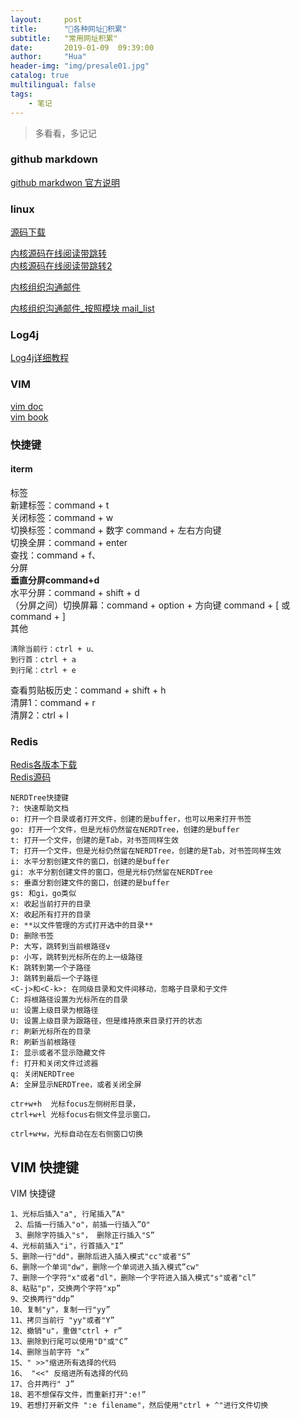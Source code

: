 ```yaml
---
layout:     post
title:      "各种网址积累"
subtitle:   "常用网址积累"
date:       2019-01-09  09:39:00
author:     "Hua"
header-img: "img/presale01.jpg"
catalog: true
multilingual: false
tags:
    - 笔记
---
```


>多看看，多记记

### github markdown
[github markdwon 官方说明](https://guides.github.com/features/mastering-markdown/)

### linux

[源码下载](https://mirrors.edge.kernel.org/pub/linux/kernel/)

[内核源码在线阅读带跳转](https://lxr.missinglinkelectronics.com/+trees)   
[内核源码在线阅读带跳转2](http://lxr.free-electrons.com/)  

[内核组织沟通邮件](https://lkml.org/)


[内核组织沟通邮件_按照模块 mail_list](http://vger.kernel.org/vger-lists.html#linux-kernel)

### Log4j

[Log4j详细教程](https://blog.csdn.net/projectNo/article/details/79411464)

### VIM

[vim doc](https://www.vim.org/docs.php)   
[vim book](http://www.truth.sk/vim/vimbook-OPL.pdf)

### 快捷键
#### iterm

标签  
新建标签：command + t  
关闭标签：command + w  
切换标签：command + 数字 command + 左右方向键  
切换全屏：command + enter  
查找：command + f、  
分屏  
**垂直分屏command+d**  
水平分屏：command + shift + d  
（分屏之间）切换屏幕：command + option + 方向键 command + [ 或 command + ]  
其他 
```
清除当前行：ctrl + u、  
到行首：ctrl + a  
到行尾：ctrl + e 
``` 
查看剪贴板历史：command + shift + h  
清屏1：command + r  
清屏2：ctrl + l


### Redis
[Redis各版本下载](http://download.redis.io/releases/)   
[Redis源码](https://github.com/uglide/RedisDesktopManager/releases/)

```
NERDTree快捷键
?: 快速帮助文档
o: 打开一个目录或者打开文件，创建的是buffer，也可以用来打开书签
go: 打开一个文件，但是光标仍然留在NERDTree，创建的是buffer
t: 打开一个文件，创建的是Tab，对书签同样生效
T: 打开一个文件，但是光标仍然留在NERDTree，创建的是Tab，对书签同样生效
i: 水平分割创建文件的窗口，创建的是buffer
gi: 水平分割创建文件的窗口，但是光标仍然留在NERDTree
s: 垂直分割创建文件的窗口，创建的是buffer
gs: 和gi，go类似
x: 收起当前打开的目录
X: 收起所有打开的目录
e: **以文件管理的方式打开选中的目录**
D: 删除书签
P: 大写，跳转到当前根路径v
p: 小写，跳转到光标所在的上一级路径
K: 跳转到第一个子路径
J: 跳转到最后一个子路径
<C-j>和<C-k>: 在同级目录和文件间移动，忽略子目录和子文件
C: 将根路径设置为光标所在的目录
u: 设置上级目录为根路径
U: 设置上级目录为跟路径，但是维持原来目录打开的状态
r: 刷新光标所在的目录
R: 刷新当前根路径
I: 显示或者不显示隐藏文件
f: 打开和关闭文件过滤器
q: 关闭NERDTree
A: 全屏显示NERDTree，或者关闭全屏

ctr+w+h  光标focus左侧树形目录，
ctrl+w+l 光标focus右侧文件显示窗口。 

ctrl+w+w，光标自动在左右侧窗口切换 
```

## VIM 快捷键

VIM 快捷键



```
1、光标后插入"a", 行尾插入”A"
 2、后插一行插入"o"，前插一行插入”O"
 3、删除字符插入"s"， 删除正行插入"S” 
4、光标前插入"i"，行首插入"I” 
5、删除一行"dd"，删除后进入插入模式"cc"或者"S” 
6、删除一个单词"dw"，删除一个单词进入插入模式”cw"
7、删除一个字符"x"或者"dl"，删除一个字符进入插入模式"s"或者"cl” 
8、粘贴"p"，交换两个字符"xp” 
9、交换两行"ddp” 
10、复制"y"，复制一行"yy” 
11、拷贝当前行 "yy"或者"Y” 
12、撤销"u"，重做"ctrl + r” 
13、删除到行尾可以使用"D"或"C” 
14、删除当前字符 "x” 
15、" >>"缩进所有选择的代码 
16、 "<<" 反缩进所有选择的代码 
17、合并两行" J” 
18、若不想保存文件，而重新打开":e!” 
19、若想打开新文件 ":e filename"，然后使用"ctrl + ^"进行文件切换

```









